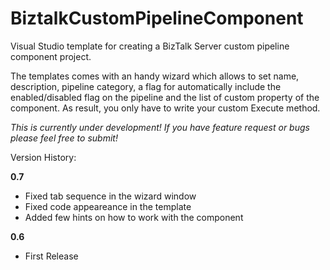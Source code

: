 # BiztalkCustomPipelineComponent
Visual Studio template for creating a BizTalk Server custom pipeline component project.

The templates comes with an handy wizard which allows to set name, description, pipeline category, a flag for automatically include the enabled/disabled flag on the pipeline and the list of custom property of the component.
As result, you only have to write your custom Execute method.
 

*This is currently under development! If you have feature request or bugs please feel free to submit!*
 

 

Version History:

**0.7**
- Fixed tab sequence in the wizard window
- Fixed code appeareance in the template
- Added few hints on how to work with the component

**0.6**
- First Release

